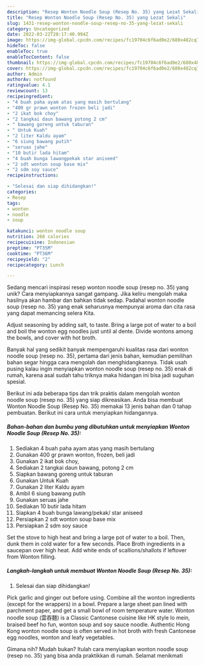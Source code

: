 ```yaml
---
description: "Resep Wonton Noodle Soup (Resep No. 35) yang Lezat Sekali"
title: "Resep Wonton Noodle Soup (Resep No. 35) yang Lezat Sekali"
slug: 1431-resep-wonton-noodle-soup-resep-no-35-yang-lezat-sekali
category: Uncategorized
date: 2022-03-22T20:17:40.994Z
image: https://img-global.cpcdn.com/recipes/fc19704c6f6ad0e2/680x482cq70/wonton-noodle-soup-resep-no-35-foto-resep-utama.jpg
hideToc: false
enableToc: true
enableTocContent: false
thumbnail: https://img-global.cpcdn.com/recipes/fc19704c6f6ad0e2/680x482cq70/wonton-noodle-soup-resep-no-35-foto-resep-utama.jpg
cover: https://img-global.cpcdn.com/recipes/fc19704c6f6ad0e2/680x482cq70/wonton-noodle-soup-resep-no-35-foto-resep-utama.jpg
author: Admin
authorAv: notfound
ratingvalue: 4.1
reviewcount: 13
recipeingredient:
- "4 buah paha ayam atas yang masih bertulang"
- "400 gr prawn wonton frozen beli jadi"
- "2 ikat bok choy"
- "2 tangkai daun bawang potong 2 cm"
- " bawang goreng untuk taburan"
- " Untuk Kuah"
- "2 liter Kaldu ayam"
- "6 siung bawang putih"
- "seruas jahe"
- "10 butir lada hitam"
- "4 buah bunga lawangpekak star aniseed"
- "2 sdt wonton soup base mix"
- "2 sdm soy sauce"
recipeinstructions:

- "Selesai dan siap dihidangkan!"
categories:
- Resep
tags:
- wonton
- noodle
- soup

katakunci: wonton noodle soup 
nutrition: 268 calories
recipecuisine: Indonesian
preptime: "PT35M"
cooktime: "PT36M"
recipeyield: "2"
recipecategory: Lunch

---
```





Sedang mencari inspirasi resep wonton noodle soup (resep no. 35) yang unik? Cara menyiapkannya sangat gampang. Jika keliru mengolah maka hasilnya akan hambar dan bahkan tidak sedap. Padahal wonton noodle soup (resep no. 35) yang enak seharusnya mempunyai aroma dan cita rasa yang dapat memancing selera Kita.





Adjust seasoning by adding salt, to taste. Bring a large pot of water to a boil and boil the wonton egg noodles just until al dente. Divide wontons among the bowls, and cover with hot broth.

Banyak hal yang sedikit banyak mempengaruhi kualitas rasa dari wonton noodle soup (resep no. 35), pertama dari jenis bahan, kemudian pemilihan bahan segar hingga cara mengolah dan menghidangkannya. Tidak usah pusing kalau ingin menyiapkan wonton noodle soup (resep no. 35) enak di rumah, karena asal sudah tahu triknya maka hidangan ini bisa jadi suguhan spesial.






Berikut ini ada beberapa tips dan trik praktis dalam mengolah wonton noodle soup (resep no. 35) yang siap dikreasikan. Anda bisa membuat Wonton Noodle Soup (Resep No. 35) memakai 13 jenis bahan dan 0 tahap pembuatan. Berikut ini cara untuk menyiapkan hidangannya.

<!--inarticleads1-->

##### Bahan-bahan dan bumbu yang dibutuhkan untuk menyiapkan Wonton Noodle Soup (Resep No. 35):

1. Sediakan 4 buah paha ayam atas yang masih bertulang
1. Gunakan 400 gr prawn wonton, frozen, beli jadi
1. Gunakan 2 ikat bok choy,
1. Sediakan 2 tangkai daun bawang, potong 2 cm
1. Siapkan  bawang goreng untuk taburan
1. Gunakan  Untuk Kuah
1. Gunakan 2 liter Kaldu ayam
1. Ambil 6 siung bawang putih
1. Gunakan seruas jahe
1. Sediakan 10 butir lada hitam
1. Siapkan 4 buah bunga lawang/pekak/ star aniseed
1. Persiapkan 2 sdt wonton soup base mix
1. Persiapkan 2 sdm soy sauce


Set the stove to high heat and bring a large pot of water to a boil. Then, dunk them in cold water for a few seconds. Place Broth ingredients in a saucepan over high heat. Add white ends of scallions/shallots if leftover from Wonton filling. 

<!--inarticleads2-->

##### Langkah-langkah untuk membuat Wonton Noodle Soup (Resep No. 35):


1. Selesai dan siap dihidangkan!

Pick garlic and ginger out before using. Combine all the wonton ingredients (except for the wrappers) in a bowl. Prepare a large sheet pan lined with parchment paper, and get a small bowl of room temperature water. Wonton noodle soup (雲吞麵) is a Classic Cantonese cuisine like HK style lo mein, braised beef ho fun, wonton soup and soy sauce noodle. Authentic Hong Kong wonton noodle soup is often served in hot broth with fresh Cantonese egg noodles, wonton and leafy vegetables. 

Gimana nih? Mudah bukan? Itulah cara menyiapkan wonton noodle soup (resep no. 35) yang bisa anda praktikkan di rumah. Selamat menikmati
